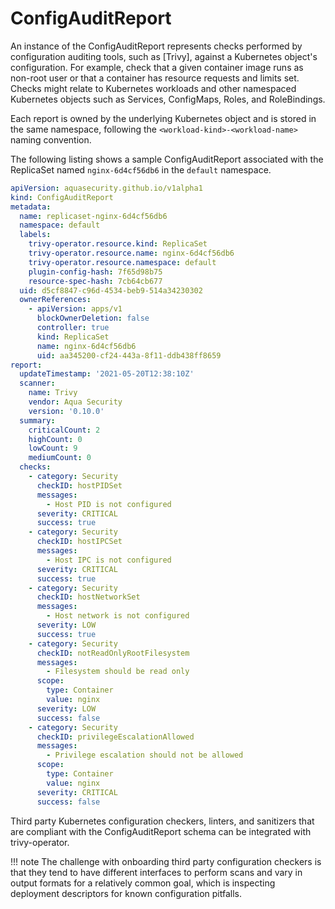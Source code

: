 # ConfigAuditReport

An instance of the ConfigAuditReport represents checks performed by configuration auditing tools, such as [Trivy],
against a Kubernetes object's configuration. For example, check that a given container image runs as
non-root user or that a container has resource requests and limits set. Checks might relate to Kubernetes workloads
and other namespaced Kubernetes objects such as Services, ConfigMaps, Roles, and RoleBindings.

Each report is owned by the underlying Kubernetes object and is stored in the same namespace, following the
`<workload-kind>-<workload-name>` naming convention.

The following listing shows a sample ConfigAuditReport associated with the ReplicaSet named `nginx-6d4cf56db6` in the
`default` namespace.

```yaml
apiVersion: aquasecurity.github.io/v1alpha1
kind: ConfigAuditReport
metadata:
  name: replicaset-nginx-6d4cf56db6
  namespace: default
  labels:
    trivy-operator.resource.kind: ReplicaSet
    trivy-operator.resource.name: nginx-6d4cf56db6
    trivy-operator.resource.namespace: default
    plugin-config-hash: 7f65d98b75
    resource-spec-hash: 7cb64cb677
  uid: d5cf8847-c96d-4534-beb9-514a34230302
  ownerReferences:
    - apiVersion: apps/v1
      blockOwnerDeletion: false
      controller: true
      kind: ReplicaSet
      name: nginx-6d4cf56db6
      uid: aa345200-cf24-443a-8f11-ddb438ff8659
report:
  updateTimestamp: '2021-05-20T12:38:10Z'
  scanner:
    name: Trivy 
    vendor: Aqua Security
    version: '0.10.0'
  summary:
    criticalCount: 2
    highCount: 0
    lowCount: 9
    mediumCount: 0
  checks:
    - category: Security
      checkID: hostPIDSet
      messages:
        - Host PID is not configured
      severity: CRITICAL
      success: true
    - category: Security
      checkID: hostIPCSet
      messages:
        - Host IPC is not configured
      severity: CRITICAL
      success: true
    - category: Security
      checkID: hostNetworkSet
      messages:
        - Host network is not configured
      severity: LOW
      success: true
    - category: Security
      checkID: notReadOnlyRootFilesystem
      messages:
        - Filesystem should be read only
      scope:
        type: Container
        value: nginx
      severity: LOW
      success: false
    - category: Security
      checkID: privilegeEscalationAllowed
      messages:
        - Privilege escalation should not be allowed
      scope:
        type: Container
        value: nginx
      severity: CRITICAL
      success: false
```

Third party Kubernetes configuration checkers, linters, and sanitizers that are compliant with the ConfigAuditReport
schema can be integrated with trivy-operator.

!!! note
    The challenge with onboarding third party configuration checkers is that they tend to have different interfaces
    to perform scans and vary in output formats for a relatively common goal, which is inspecting deployment descriptors
    for known configuration pitfalls.
